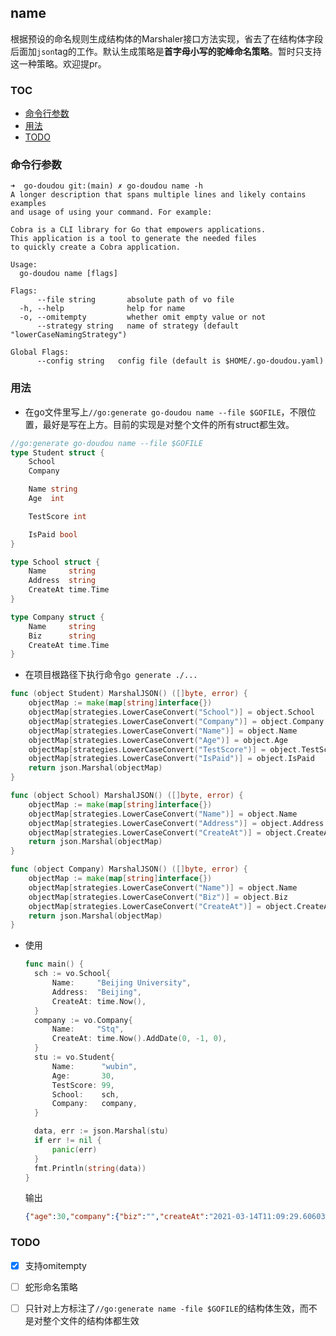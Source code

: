 ## name

根据预设的命名规则生成结构体的Marshaler接口方法实现，省去了在结构体字段后面加`json`tag的工作。默认生成策略是**首字母小写的驼峰命名策略**。暂时只支持这一种策略。欢迎提pr。



<!-- START doctoc generated TOC please keep comment here to allow auto update -->
<!-- DON'T EDIT THIS SECTION, INSTEAD RE-RUN doctoc TO UPDATE -->
### TOC

- [命令行参数](#%E5%91%BD%E4%BB%A4%E8%A1%8C%E5%8F%82%E6%95%B0)
- [用法](#%E7%94%A8%E6%B3%95)
- [TODO](#todo)

<!-- END doctoc generated TOC please keep comment here to allow auto update -->



### 命令行参数

```shell
➜  go-doudou git:(main) ✗ go-doudou name -h
A longer description that spans multiple lines and likely contains examples
and usage of using your command. For example:

Cobra is a CLI library for Go that empowers applications.
This application is a tool to generate the needed files
to quickly create a Cobra application.

Usage:
  go-doudou name [flags]

Flags:
      --file string       absolute path of vo file
  -h, --help              help for name
  -o, --omitempty         whether omit empty value or not
      --strategy string   name of strategy (default "lowerCaseNamingStrategy")

Global Flags:
      --config string   config file (default is $HOME/.go-doudou.yaml)
```



### 用法

- 在go文件里写上`//go:generate go-doudou name --file $GOFILE`，不限位置，最好是写在上方。目前的实现是对整个文件的所有struct都生效。

```go
//go:generate go-doudou name --file $GOFILE
type Student struct {
	School
	Company

	Name string
	Age  int

	TestScore int

	IsPaid bool
}

type School struct {
	Name     string
	Address  string
	CreateAt time.Time
}

type Company struct {
	Name     string
	Biz      string
	CreateAt time.Time
}
```

- 在项目根路径下执行命令`go generate ./...`

```go
func (object Student) MarshalJSON() ([]byte, error) {
	objectMap := make(map[string]interface{})
	objectMap[strategies.LowerCaseConvert("School")] = object.School
	objectMap[strategies.LowerCaseConvert("Company")] = object.Company
	objectMap[strategies.LowerCaseConvert("Name")] = object.Name
	objectMap[strategies.LowerCaseConvert("Age")] = object.Age
	objectMap[strategies.LowerCaseConvert("TestScore")] = object.TestScore
	objectMap[strategies.LowerCaseConvert("IsPaid")] = object.IsPaid
	return json.Marshal(objectMap)
}

func (object School) MarshalJSON() ([]byte, error) {
	objectMap := make(map[string]interface{})
	objectMap[strategies.LowerCaseConvert("Name")] = object.Name
	objectMap[strategies.LowerCaseConvert("Address")] = object.Address
	objectMap[strategies.LowerCaseConvert("CreateAt")] = object.CreateAt
	return json.Marshal(objectMap)
}

func (object Company) MarshalJSON() ([]byte, error) {
	objectMap := make(map[string]interface{})
	objectMap[strategies.LowerCaseConvert("Name")] = object.Name
	objectMap[strategies.LowerCaseConvert("Biz")] = object.Biz
	objectMap[strategies.LowerCaseConvert("CreateAt")] = object.CreateAt
	return json.Marshal(objectMap)
}
```

- 使用

  ```go
  func main() {
  	sch := vo.School{
  		Name:     "Beijing University",
  		Address:  "Beijing",
  		CreateAt: time.Now(),
  	}
  	company := vo.Company{
  		Name:     "Stq",
  		CreateAt: time.Now().AddDate(0, -1, 0),
  	}
  	stu := vo.Student{
  		Name:      "wubin",
  		Age:       30,
  		TestScore: 99,
  		School:    sch,
  		Company:   company,
  	}
  
  	data, err := json.Marshal(stu)
  	if err != nil {
  		panic(err)
  	}
  	fmt.Println(string(data))
  }
  ```

  输出

  ```json
  {"age":30,"company":{"biz":"","createAt":"2021-03-14T11:09:29.606039+08:00","name":"Stq"},"isPaid":false,"name":"wubin","school":{"address":"Beijing","createAt":"2021-04-14T11:09:29.606039+08:00","name":"Beijing University"},"testScore":99}
  ```



### TODO

+ [x] 支持omitempty
+ [ ] 蛇形命名策略
+ [ ] 只针对上方标注了`//go:generate name -file $GOFILE`的结构体生效，而不是对整个文件的结构体都生效





